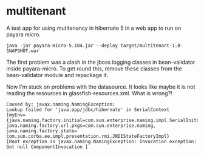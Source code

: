 # multitenant

A test app for using mutitenancy in hibernate 5 in a web app to run on payara micro.

    java -jar payara-micro-5.184.jar --deploy target/multitenant-1.0-SNAPSHOT.war

The first problem was a clash in the jboss logging classes in bean-validator inside payara-micro.
To get round this, remove these classes from the bean-validator module and repackage it.

Now I'm stuck on problems with the datasource. It looks like maybe it is not reading
the resources in glassfish-resources.xml. What is wrong?!

```
Caused by: javax.naming.NamingException: 
Lookup failed for 'java:app/jdbc/hibernate' in SerialContext
[myEnv={java.naming.factory.initial=com.sun.enterprise.naming.impl.SerialInitContextFactory, 
java.naming.factory.url.pkgs=com.sun.enterprise.naming, java.naming.factory.state=
com.sun.corba.ee.impl.presentation.rmi.JNDIStateFactoryImpl} 
[Root exception is javax.naming.NamingException: Invocation exception: Got null ComponentInvocation ]

```

